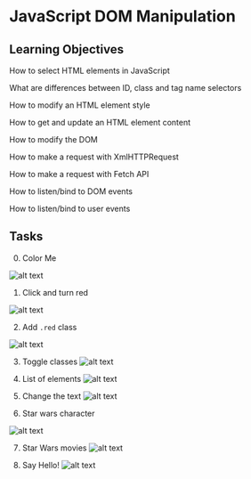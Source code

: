 # JavaScript DOM Manipulation

## Learning Objectives
How to select HTML elements in JavaScript

What are differences between ID, class and tag name selectors

How to modify an HTML element style

How to get and update an HTML element content

How to modify the DOM

How to make a request with XmlHTTPRequest

How to make a request with Fetch API

How to listen/bind to DOM events

How to listen/bind to user events

## Tasks

0. Color Me

![alt text](<Screenshot 2024-05-24 at 14.03.55.png>)

1. Click and turn red

![alt text](<Screenshot 2024-05-24 at 14.06.47.png>)

2. Add `.red` class

![alt text](<Screenshot 2024-05-24 at 14.07.56.png>)

3. Toggle classes
![alt text](<Screenshot 2024-05-24 at 14.10.07.png>)

4. List of elements
![alt text](<Screenshot 2024-05-24 at 14.11.01.png>)

5. Change the text
![alt text](<Screenshot 2024-05-24 at 14.11.42.png>)

6. Star wars character

![alt text](<Screenshot 2024-05-24 at 14.13.05.png>)

7. Star Wars movies
![alt text](<Screenshot 2024-05-24 at 14.13.42.png>)

8. Say Hello!
![alt text](<Screenshot 2024-05-24 at 14.14.45.png>)